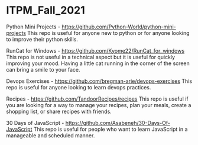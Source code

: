 # ITPM_Fall_2021

Python Mini Projects - https://github.com/Python-World/python-mini-projects
This repo is useful for anyone new to python or for anyone looking to improve their python skills.

RunCat for Windows - https://github.com/Kyome22/RunCat_for_windows
This repo is not useful in a technical aspect but it is useful for quickly improving your mood. Having a little cat running in the corner of the screen can bring a smile to your face.

Devops Exercises - https://github.com/bregman-arie/devops-exercises
This repo is useful for anyone looking to learn devops practices.

Recipes - https://github.com/TandoorRecipes/recipes
This repo is useful if you are looking for a way to manage your recipes, plan your meals, create a shopping list, or share recipes with friends.

30 Days of JavaScript - https://github.com/Asabeneh/30-Days-Of-JavaScript
This repo is useful for people who want to learn JavaScript in a manageable and scheduled manner.
